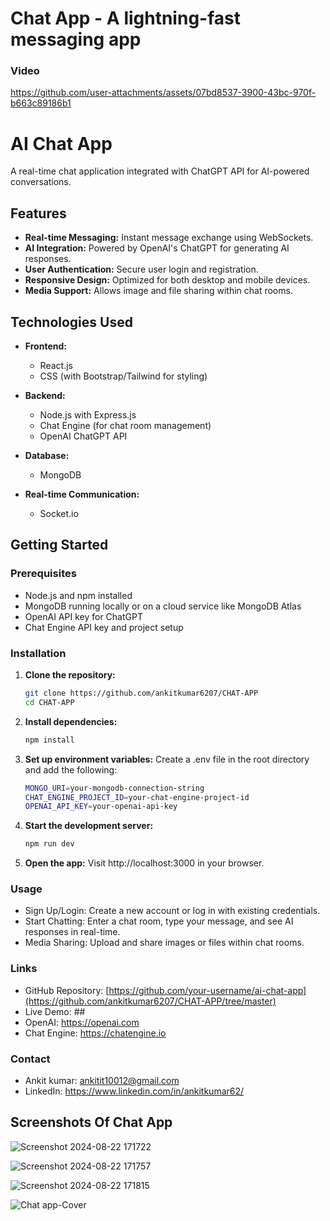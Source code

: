 # Chat App - A lightning-fast messaging app

### Video 

https://github.com/user-attachments/assets/07bd8537-3900-43bc-970f-b663c89186b1


# AI Chat App

A real-time chat application integrated with ChatGPT API for AI-powered conversations.

## Features

- **Real-time Messaging:** Instant message exchange using WebSockets.
- **AI Integration:** Powered by OpenAI's ChatGPT for generating AI responses.
- **User Authentication:** Secure user login and registration.
- **Responsive Design:** Optimized for both desktop and mobile devices.
- **Media Support:** Allows image and file sharing within chat rooms.

## Technologies Used

- **Frontend:**
  - React.js
  - CSS (with Bootstrap/Tailwind for styling)
  
- **Backend:**
  - Node.js with Express.js
  - Chat Engine (for chat room management)
  - OpenAI ChatGPT API

- **Database:**
  - MongoDB

- **Real-time Communication:**
  - Socket.io

## Getting Started

### Prerequisites

- Node.js and npm installed
- MongoDB running locally or on a cloud service like MongoDB Atlas
- OpenAI API key for ChatGPT
- Chat Engine API key and project setup

### Installation

1. **Clone the repository:**
   ```bash
   git clone https://github.com/ankitkumar6207/CHAT-APP
   cd CHAT-APP

2. **Install dependencies:**
   ```bash
   npm install

3. **Set up environment variables:**
   Create a .env file in the root directory and add the following:
   ```bash
   MONGO_URI=your-mongodb-connection-string
   CHAT_ENGINE_PROJECT_ID=your-chat-engine-project-id
   OPENAI_API_KEY=your-openai-api-key

4. **Start the development server:**
   ```bash
   npm run dev

4. **Open the app:**
   Visit http://localhost:3000 in your browser.


### Usage

 - Sign Up/Login: Create a new account or log in with existing credentials.
 - Start Chatting: Enter a chat room, type your message, and see AI responses in real-time.
 - Media Sharing: Upload and share images or files within chat rooms.

### Links
 - GitHub Repository: [https://github.com/your-username/ai-chat-app](https://github.com/ankitkumar6207/CHAT-APP/tree/master)
 - Live Demo: ##
 - OpenAI: https://openai.com
 - Chat Engine: https://chatengine.io

### Contact
 - Ankit kumar: ankitit10012@gmail.com
 - LinkedIn: https://www.linkedin.com/in/ankitkumar62/




## Screenshots Of Chat App

![Screenshot 2024-08-22 171722](https://github.com/user-attachments/assets/46fddc0a-19c2-49ca-86f1-9c67eca547f1)

![Screenshot 2024-08-22 171757](https://github.com/user-attachments/assets/e457021a-eeb2-4bc6-8946-8e084d56be4f)

![Screenshot 2024-08-22 171815](https://github.com/user-attachments/assets/d3e34505-0c04-49f3-bc9a-4be7a9839b0c)

![Chat app-Cover](https://github.com/user-attachments/assets/646c869e-8b04-4514-8c27-13175349699b)


